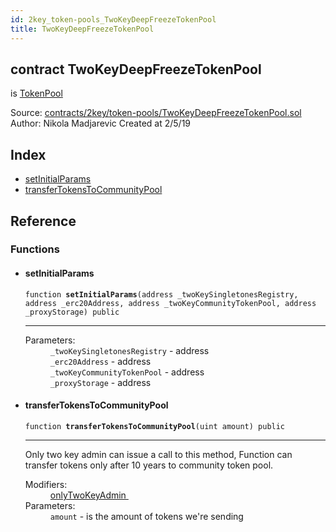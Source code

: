 ```yaml
---
id: 2key_token-pools_TwoKeyDeepFreezeTokenPool
title: TwoKeyDeepFreezeTokenPool
---
```


<div class="contract-doc"><div class="contract"><h2 class="contract-header"><span class="contract-kind">contract</span> TwoKeyDeepFreezeTokenPool</h2><p class="base-contracts"><span>is</span> <a href="2key_token-pools_TokenPool.html">TokenPool</a></p><div class="source">Source: <a href="https://github.com/2keynet/web3-alpha/blob/v0.0.3/contracts/2key/token-pools/TwoKeyDeepFreezeTokenPool.sol" target="_blank">contracts/2key/token-pools/TwoKeyDeepFreezeTokenPool.sol</a></div><div class="author">Author: Nikola Madjarevic Created at 2/5/19</div></div><div class="index"><h2>Index</h2><ul><li><a href="2key_token-pools_TwoKeyDeepFreezeTokenPool.html#setInitialParams">setInitialParams</a></li><li><a href="2key_token-pools_TwoKeyDeepFreezeTokenPool.html#transferTokensToCommunityPool">transferTokensToCommunityPool</a></li></ul></div><div class="reference"><h2>Reference</h2><div class="functions"><h3>Functions</h3><ul><li><div class="item function"><span id="setInitialParams" class="anchor-marker"></span><h4 class="name">setInitialParams</h4><div class="body"><code class="signature">function <strong>setInitialParams</strong><span>(address _twoKeySingletonesRegistry, address _erc20Address, address _twoKeyCommunityTokenPool, address _proxyStorage) </span><span>public </span></code><hr/><dl><dt><span class="label-parameters">Parameters:</span></dt><dd><div><code>_twoKeySingletonesRegistry</code> - address</div><div><code>_erc20Address</code> - address</div><div><code>_twoKeyCommunityTokenPool</code> - address</div><div><code>_proxyStorage</code> - address</div></dd></dl></div></div></li><li><div class="item function"><span id="transferTokensToCommunityPool" class="anchor-marker"></span><h4 class="name">transferTokensToCommunityPool</h4><div class="body"><code class="signature">function <strong>transferTokensToCommunityPool</strong><span>(uint amount) </span><span>public </span></code><hr/><div class="description"><p>Only two key admin can issue a call to this method, Function can transfer tokens only after 10 years to community token pool.</p></div><dl><dt><span class="label-modifiers">Modifiers:</span></dt><dd><a href="2key_token-pools_TokenPool.html#onlyTwoKeyAdmin">onlyTwoKeyAdmin </a></dd><dt><span class="label-parameters">Parameters:</span></dt><dd><div><code>amount</code> - is the amount of tokens we&#x27;re sending</div></dd></dl></div></div></li></ul></div></div></div>
